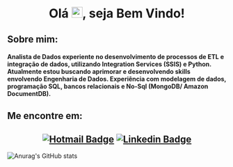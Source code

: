   <h1 align="center"> 
    Olá <img src="https://media.giphy.com/media/hvRJCLFzcasrR4ia7z/giphy.gif" width="25px">, seja Bem Vindo!
  </h1>
  
  
## **Sobre mim:**
  <h4>
Analista de Dados experiente no desenvolvimento de processos de ETL e integração de dados, utilizando Integration Services (SSIS) e Python. Atualmente estou buscando aprimorar e desenvolvendo skills envolvendo Engenharia de Dados. Experiência com modelagem de dados, programação SQL, bancos relacionais e No-Sql (MongoDB/ Amazon DocumentDB).
</h4>

## **Me encontre em:**

## <div align=center>[![Hotmail Badge](https://img.shields.io/badge/Hotmail-D14836?style=flat&logo=hotmail&logoColor=white&link=mailto:phillipefs@msn.com)](mailto:phillipefs@msn.com) [![Linkedin Badge](https://img.shields.io/badge/LinkedIn-0077B5?style=flat&logo=linkedin&logoColor=white)](https://www.linkedin.com/in/phillipe-santos-bb419b28/) </div>

![Anurag's GitHub stats](https://github-readme-stats.vercel.app/api?username=phillipefs&show_icons=true&theme=algolia)
